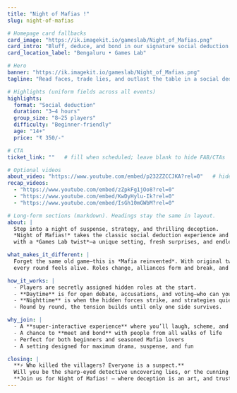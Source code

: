 ```yaml
---
title: "Night of Mafias !"
slug: night-of-mafias

# Homepage card fallbacks
card_image: "https://ik.imagekit.io/gameslab/Night_of_Mafias.png"
card_intro: "Bluff, deduce, and bond in our signature social deduction showdown."
card_location_label: "Bengaluru • Games Lab"

# Hero
banner: "https://ik.imagekit.io/gameslab/Night_of_Mafias.png"
tagline: "Read faces, trade lies, and outlast the table in a social deduction showdown."

# Highlights (uniform fields across all events)
highlights:
  format: "Social deduction"
  duration: "3–4 hours"
  group_size: "8–25 players"
  difficulty: "Beginner-friendly"
  age: "14+"
  price: "₹ 350/-"

# CTA
ticket_link: ""   # fill when scheduled; leave blank to hide FAB/CTAs

# Optional videos
about_video: "https://www.youtube.com/embed/p232ZZCCJKA?rel=0"   # hide section if blank
recap_videos:
  - "https://www.youtube.com/embed/zZpkFg1jOo8?rel=0"
  - "https://www.youtube.com/embed/KwDyHylu-Ik?rel=0"
  - "https://www.youtube.com/embed/IsGh10mGWbM?rel=0"

# Long-form sections (markdown). Headings stay the same in layout.
about: |
  Step into a night of suspense, strategy, and thrilling deception.
  *Night of Mafias!* takes the classic social deduction experience and reimagines it
  with a *Games Lab twist*—a unique setting, fresh surprises, and endless drama.

what_makes_it_different: |
  Forget the same old game—this is *Mafia reinvented*. With original twists and engaging storytelling,
  every round feels alive. Roles change, alliances form and break, and trust becomes the most dangerous gamble of all.

how_it_works: |
  - Players are secretly assigned hidden roles at the start.
  - **Daytime** is for open debate, accusations, and voting—who can you trust?
  - **Nighttime** is when the hidden forces strike, and strategies quietly unfold.
  - Round by round, the tension builds until only one side survives.

why_join: |
  - A **super-interactive experience** where you’ll laugh, scheme, and plot  
  - A chance to **meet and bond** with people from all walks of life  
  - Perfect for both beginners and seasoned Mafia lovers  
  - A setting designed for maximum drama, suspense, and fun  

closing: |
  **⚡ Who killed the villagers? Everyone is a suspect.**  
  Will you be the sharp-eyed detective uncovering lies, or the cunning player weaving them?  
  **Join us for Night of Mafias! — where deception is an art, and trust is the ultimate gamble.**
---
```

